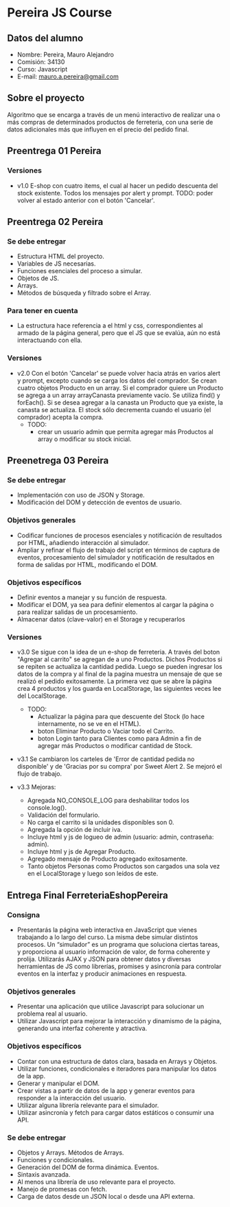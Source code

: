# Pereira JS Course

## Datos del alumno
* Nombre: Pereira, Mauro Alejandro
* Comisión: 34130
* Curso: Javascript
* E-mail: mauro.a.pereira@gmail.com

## Sobre el proyecto
Algoritmo que se encarga a través de un menú interactivo de realizar una o más compras de determinados productos de ferreteria, con una serie de datos adicionales más que influyen en el precio del pedido final.

## Preentrega 01 Pereira
### Versiones
* v1.0 E-shop con cuatro items, el cual al hacer un pedido descuenta del stock existente. Todos los mensajes por alert y prompt. TODO: poder volver al estado anterior con el botón 'Cancelar'.

## Preentrega 02 Pereira
### Se debe entregar
* Estructura HTML del proyecto.
* Variables de JS necesarias.
* Funciones esenciales del proceso a simular.
* Objetos de JS.
* Arrays.
* Métodos de búsqueda y filtrado sobre el Array.

### Para tener en cuenta
* La estructura hace referencia a el html y css, correspondientes al armado de la página general, pero que el JS que se evalúa, aún no está interactuando con ella.
### Versiones
* v2.0 Con el botón 'Cancelar' se puede volver hacia atrás en varios alert y prompt, excepto cuando se carga los datos del comprador. Se crean cuatro objetos Producto en un array. Si el comprador quiere un Producto se agrega a un array arrayCanasta previamente vacío. Se utiliza find() y forEach(). Si se desea agregar a la canasta un Producto que ya existe, la canasta se actualiza. El stock sólo decrementa cuando el usuario (el comprador) acepta la compra. 
  * TODO: 
    * crear un usuario admin que permita agregar más Productos al array o modificar su stock inicial.

## Preenetrega 03 Pereira
### Se debe entregar
* Implementación con uso de JSON y Storage.
* Modificación del DOM y detección de eventos de usuario.
### Objetivos generales
* Codificar funciones de procesos esenciales y notificación de resultados por HTML, añadiendo interacción al simulador.
* Ampliar y refinar el flujo de trabajo del script en términos de captura de eventos, procesamiento del simulador y notificación de resultados en forma de salidas por HTML, modificando el DOM.
### Objetivos específicos
* Definir eventos a manejar y su función de respuesta.
* Modificar el DOM, ya sea para definir elementos al cargar la página o para realizar salidas de un procesamiento.
* Almacenar datos (clave-valor) en el Storage y recuperarlos
### Versiones
* v3.0 Se sigue con la idea de un e-shop de ferreteria. A través del boton "Agregar al carrito" se agregan de a uno Productos. Dichos Productos si se repiten se actualiza la cantidad pedida. Luego se pueden ingresar los datos de la compra y al final de la pagina muestra un mensaje de que se realizó el pedido exitosamente. La primera vez que se abre la página crea  4 productos y los guarda en LocalStorage, las siguientes veces lee del LocalStorage.
  * TODO:
    * Actualizar la página para que descuente del Stock (lo hace internamente, no se ve en el HTML). 
    * boton Eliminar Producto o Vaciar todo el Carrito. 
    * boton Login tanto para Clientes como para Admin a fin de agregar más Productos o modificar cantidad de Stock.

* v3.1 Se cambiaron los carteles de 'Error de cantidad pedida no disponible' y de 'Gracias por su compra' por Sweet Alert 2. Se mejoró el flujo de trabajo.
* v3.3 Mejoras:
    * Agregada NO_CONSOLE_LOG para deshabilitar todos los console.log().
    * Validación del formulario.
    * No carga el carrito si la unidades disponibles son 0.
    * Agregada la opción de incluir iva.
    * Incluye html y js de logueo de admin (usuario: admin, contraseña: admin).
    * Incluye html y js de Agregar Producto.
    * Agregado mensaje de Producto agregado exitosamente.
    * Tanto objetos Personas como Productos son cargados una sola vez en el LocalStorage y luego son leídos de este.

## Entrega Final FerreteriaEshopPereira
### Consigna
* Presentarás la página web interactiva en JavaScript que vienes trabajando a lo largo del curso. La misma debe simular distintos procesos. Un “simulador” es un programa que soluciona ciertas tareas, y proporciona al usuario información de valor, de forma coherente y prolija. Utilizarás AJAX y JSON para obtener datos y diversas herramientas de JS como librerías, promises y asincronía para controlar eventos en la interfaz y producir animaciones en respuesta.
### Objetivos generales
* Presentar una aplicación que utilice Javascript para solucionar un problema real al usuario. 
* Utilizar Javascript para mejorar la interacción y dinamismo de la página, generando una interfaz coherente y atractiva.
### Objetivos específicos
* Contar con una estructura de datos clara, basada en Arrays y Objetos.
* Utilizar funciones, condicionales e iteradores para manipular los datos de la app.
* Generar y manipular el DOM.
* Crear vistas a partir de datos de la app y generar eventos para responder a la interacción del usuario.
* Utilizar alguna librería relevante para el simulador.
* Utilizar asincronía y fetch para cargar datos estáticos o consumir una API.
### Se debe entregar
* Objetos y Arrays. Métodos de Arrays.
* Funciones y condicionales.
* Generación del DOM de forma dinámica. Eventos.
* Sintaxis avanzada.
* Al menos una librería de uso relevante para el proyecto.
* Manejo de promesas con fetch.
* Carga de datos desde un JSON local o desde una API externa.